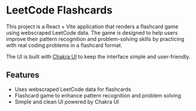 # LeetCode Flashcards

This project is a React + Vite application that renders a flashcard game using webscraped LeetCode data. The game is designed to help users improve their pattern recognition and problem-solving skills by practicing with real coding problems in a flashcard format.

The UI is built with [Chakra UI](https://chakra-ui.com/) to keep the interface simple and user-friendly.

## Features

- Uses webscraped LeetCode data for flashcards
- Flashcard game to enhance pattern recognition and problem solving
- Simple and clean UI powered by Chakra UI


